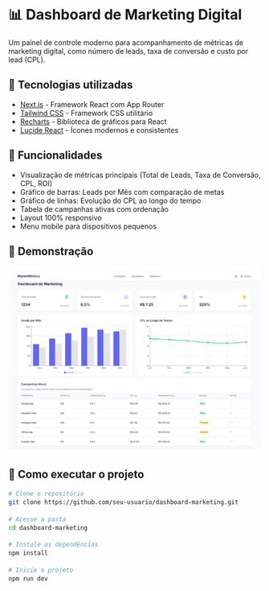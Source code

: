 # 📊 Dashboard de Marketing Digital

Um painel de controle moderno para acompanhamento de métricas de marketing digital, como número de leads, taxa de conversão e custo por lead (CPL).

## 🚀 Tecnologias utilizadas

- [Next.js](https://nextjs.org/) - Framework React com App Router
- [Tailwind CSS](https://tailwindcss.com/) - Framework CSS utilitário
- [Recharts](https://recharts.org/) - Biblioteca de gráficos para React
- [Lucide React](https://lucide.dev/) - Ícones modernos e consistentes

## 🎯 Funcionalidades

- Visualização de métricas principais (Total de Leads, Taxa de Conversão, CPL, ROI)
- Gráfico de barras: Leads por Mês com comparação de metas
- Gráfico de linhas: Evolução do CPL ao longo do tempo
- Tabela de campanhas ativas com ordenação
- Layout 100% responsivo
- Menu mobile para dispositivos pequenos

## 📸 Demonstração

[![Tela](img.png)](https://marketmetrics.netlify.app/)

## 🔧 Como executar o projeto

```bash
# Clone o repositório
git clone https://github.com/seu-usuario/dashboard-marketing.git

# Acesse a pasta
cd dashboard-marketing

# Instale as dependências
npm install

# Inicie o projeto
npm run dev